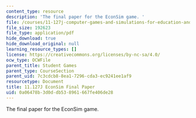 ```yaml
---
content_type: resource
description: 'The final paper for the EconSim game. '
file: /courses/11-127j-computer-games-and-simulations-for-education-and-exploration-spring-2015/0a06478b3d0ddb538961667fe406de28_MIT11_127JS15_econsim_final.pdf
file_size: 192623
file_type: application/pdf
hide_download: true
hide_download_original: null
learning_resource_types: []
license: https://creativecommons.org/licenses/by-nc-sa/4.0/
ocw_type: OCWFile
parent_title: Student Games
parent_type: CourseSection
parent_uid: 7c3cdcb8-8ea1-7296-cda3-ec9241ee1af9
resourcetype: Document
title: 11.127J EconSim Final Paper
uid: 0a06478b-3d0d-db53-8961-667fe406de28
---
```

The final paper for the EconSim game. 